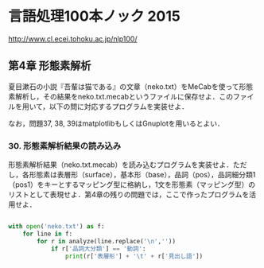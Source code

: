 # 言語処理100本ノック 2015

http://www.cl.ecei.tohoku.ac.jp/nlp100/

## 第4章 形態素解析

夏目漱石の小説『吾輩は猫である』の文章（neko.txt）をMeCabを使って形態素解析し，その結果をneko.txt.mecabというファイルに保存せよ．このファイルを用いて，以下の問に対応するプログラムを実装せよ．

なお，問題37, 38, 39はmatplotlibもしくはGnuplotを用いるとよい．

### 30. 形態素解析結果の読み込み

形態素解析結果（neko.txt.mecab）を読み込むプログラムを実装せよ．ただし，各形態素は表層形（surface），基本形（base），品詞（pos），品詞細分類1（pos1）をキーとするマッピング型に格納し，1文を形態素（マッピング型）のリストとして表現せよ．第4章の残りの問題では，ここで作ったプログラムを活用せよ．

```py

with open('neko.txt') as f:
    for line in f:
        for r in analyze(line.replace('\n',''))
            if r['品詞大分類'] == '動詞':
                print(r['表層形'] + '\t' + r['見出し語'])

```
